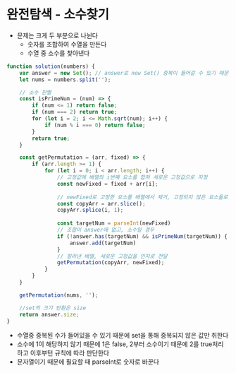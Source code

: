 # 완전탐색 - 소수찾기

* 문제는 크게 두 부분으로 나뉜다
  * 숫자를 조합하여 수열을 만든다
  * 수열 중 소수를 찾아낸다
```javascript
function solution(numbers) {
    var answer = new Set(); // answer로 new Set() 중복이 들어갈 수 있기 때문에 set으로 중복 제거
    let nums = numbers.split('');

    // 소수 판별
    const isPrimeNum = (num) => {
        if (num <= 1) return false;
        if (num === 2) return true;
        for (let i = 2; i <= Math.sqrt(num); i++) {
            if (num % i === 0) return false;
        }
        return true;
    }

    const getPermutation = (arr, fixed) => {
        if (arr.length >= 1) {
            for (let i = 0; i < arr.length; i++) {
                // 고정값에 배열의 i번째 요소를 합쳐 새로운 고정값으로 지정
                const newFixed = fixed + arr[i]; 
                
                // newFixed로 고정한 요소를 배열에서 제거, 고정되지 않은 요소들로 배열을 채운다
                const copyArr = arr.slice();
                copyArr.splice(i, 1); 
                
                const targetNum = parseInt(newFixed)
                // 조합이 answer에 없고, 소수일 경우
                if (!answer.has(targetNum) && isPrimeNum(targetNum)) {
                    answer.add(targetNum)
                }
                // 잘라낸 배열, 새로운 고정값을 인자로 전달
                getPermutation(copyArr, newFixed); 
            }
        }
    }

    getPermutation(nums, '');

    //set의 크기 반환은 size
    return answer.size;
}
```
* 수열중 중복된 수가 들어있을 수 있기 때문에 set을 통해 중복되지 않은 값만 취한다
* 소수에 1이 해당하지 않기 때문에 1은 false, 2부터 소수이기 때문에 2를 true처리 하고 이후부턴 규칙에 따라 판단한다
* 문자열이기 때문에 필요할 때 parseInt로 숫자로 바꾼다
